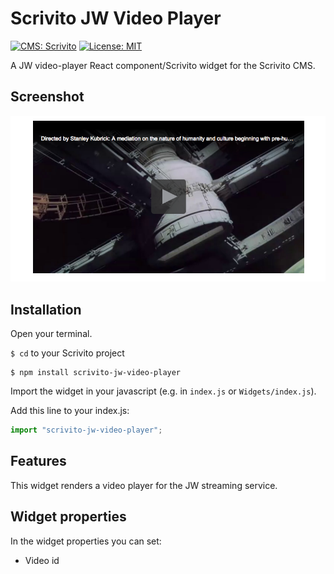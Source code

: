 # Scrivito JW Video Player
[![CMS: Scrivito](https://img.shields.io/badge/CMS-Scrivito-brightgreen.svg)](https://scrivito.com) [![License: MIT](https://img.shields.io/badge/License-MIT-blue.svg)](https://opensource.org/licenses/MIT)

A JW video-player React component/Scrivito widget for the Scrivito CMS.

## Screenshot

![Screenshot](https://raw.githubusercontent.com/mdwp/scrivito-jw-video-player/master/jw-player-screenshot.png)

## Installation

Open your terminal.

`$ cd` to your Scrivito project

```shell
$ npm install scrivito-jw-video-player
```

Import the widget in your javascript (e.g. in `index.js` or `Widgets/index.js`).

Add this line to your index.js:

```js
import "scrivito-jw-video-player";
```

## Features
This widget renders a video player for the JW streaming service.

## Widget properties

In the widget properties you can set:
- Video id
